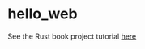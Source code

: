 # hello_web

See the Rust book project tutorial [here](https://doc.rust-lang.org/book/ch20-00-final-project-a-web-server.html)
